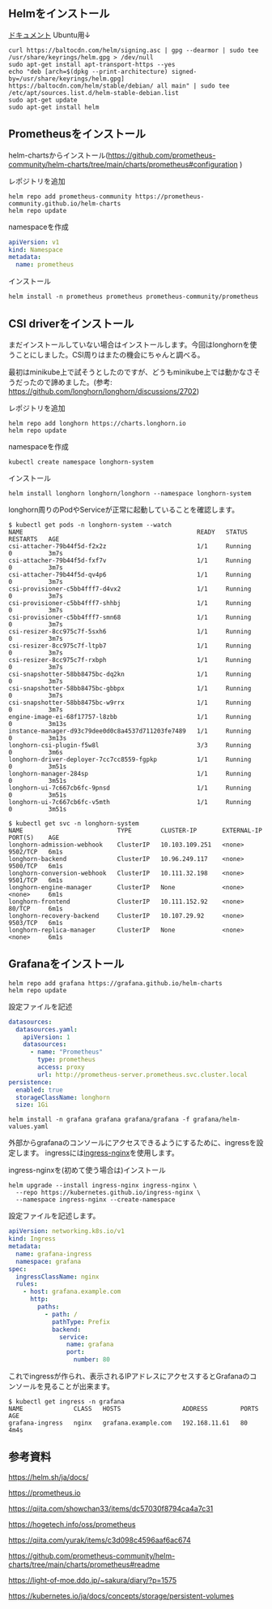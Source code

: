 ## Helmをインストール
[ドキュメント](https://helm.sh/docs/intro/install/)
Ubuntu用↓
```
curl https://baltocdn.com/helm/signing.asc | gpg --dearmor | sudo tee /usr/share/keyrings/helm.gpg > /dev/null
sudo apt-get install apt-transport-https --yes
echo "deb [arch=$(dpkg --print-architecture) signed-by=/usr/share/keyrings/helm.gpg] https://baltocdn.com/helm/stable/debian/ all main" | sudo tee /etc/apt/sources.list.d/helm-stable-debian.list
sudo apt-get update
sudo apt-get install helm
```

## Prometheusをインストール
helm-chartsからインストール(https://github.com/prometheus-community/helm-charts/tree/main/charts/prometheus#configuration )

レポジトリを追加
```
helm repo add prometheus-community https://prometheus-community.github.io/helm-charts
helm repo update
```

namespaceを作成
```namespaces.yaml
apiVersion: v1
kind: Namespace
metadata:
  name: prometheus
```

インストール
```
helm install -n prometheus prometheus prometheus-community/prometheus
```

## CSI driverをインストール
まだインストールしていない場合はインストールします。今回はlonghornを使うことにしました。CSI周りはまたの機会にちゃんと調べる。

最初はminikube上で試そうとしたのですが、どうもminikube上では動かなさそうだったので諦めました。(参考: https://github.com/longhorn/longhorn/discussions/2702)


レポジトリを追加
```
helm repo add longhorn https://charts.longhorn.io
helm repo update
```

namespaceを作成
```
kubectl create namespace longhorn-system
```

インストール
```
helm install longhorn longhorn/longhorn --namespace longhorn-system
```

longhorn周りのPodやServiceが正常に起動していることを確認します。

```
$ kubectl get pods -n longhorn-system --watch
NAME                                                READY   STATUS    RESTARTS   AGE
csi-attacher-79b44f5d-f2x2z                         1/1     Running   0          3m7s
csi-attacher-79b44f5d-fxf7v                         1/1     Running   0          3m7s
csi-attacher-79b44f5d-qv4p6                         1/1     Running   0          3m7s
csi-provisioner-c5bb4fff7-d4vx2                     1/1     Running   0          3m7s
csi-provisioner-c5bb4fff7-shhbj                     1/1     Running   0          3m7s
csi-provisioner-c5bb4fff7-smn68                     1/1     Running   0          3m7s
csi-resizer-8cc975c7f-5sxh6                         1/1     Running   0          3m7s
csi-resizer-8cc975c7f-ltpb7                         1/1     Running   0          3m7s
csi-resizer-8cc975c7f-rxbph                         1/1     Running   0          3m7s
csi-snapshotter-58bb8475bc-dq2kn                    1/1     Running   0          3m7s
csi-snapshotter-58bb8475bc-gbbpx                    1/1     Running   0          3m7s
csi-snapshotter-58bb8475bc-w9rrx                    1/1     Running   0          3m7s
engine-image-ei-68f17757-l8zbb                      1/1     Running   0          3m13s
instance-manager-d93c79dee0d0c8a4537d711203fe7489   1/1     Running   0          3m13s
longhorn-csi-plugin-f5w8l                           3/3     Running   0          3m6s
longhorn-driver-deployer-7cc7cc8559-fgpkp           1/1     Running   0          3m51s
longhorn-manager-284sp                              1/1     Running   0          3m51s
longhorn-ui-7c667cb6fc-9pnsd                        1/1     Running   0          3m51s
longhorn-ui-7c667cb6fc-v5mth                        1/1     Running   0          3m51s

$ kubectl get svc -n longhorn-system
NAME                          TYPE        CLUSTER-IP       EXTERNAL-IP   PORT(S)    AGE
longhorn-admission-webhook    ClusterIP   10.103.109.251   <none>        9502/TCP   6m1s
longhorn-backend              ClusterIP   10.96.249.117    <none>        9500/TCP   6m1s
longhorn-conversion-webhook   ClusterIP   10.111.32.198    <none>        9501/TCP   6m1s
longhorn-engine-manager       ClusterIP   None             <none>        <none>     6m1s
longhorn-frontend             ClusterIP   10.111.152.92    <none>        80/TCP     6m1s
longhorn-recovery-backend     ClusterIP   10.107.29.92     <none>        9503/TCP   6m1s
longhorn-replica-manager      ClusterIP   None             <none>        <none>     6m1s
```

## Grafanaをインストール
```
helm repo add grafana https://grafana.github.io/helm-charts
helm repo update
```

設定ファイルを記述
```grafana/helm-values.yaml
datasources:
  datasources.yaml:
    apiVersion: 1
    datasources:
      - name: "Prometheus"
        type: prometheus
        access: proxy
        url: http://prometheus-server.prometheus.svc.cluster.local
persistence:
  enabled: true
  storageClassName: longhorn
  size: 1Gi
```

```
helm install -n grafana grafana grafana/grafana -f grafana/helm-values.yaml
```

外部からgrafanaのコンソールにアクセスできるようにするために、ingressを設定します。
ingressには[ingress-nginx](https://kubernetes.github.io/ingress-nginx/deploy/#quick-start)を使用します。

ingress-nginxを(初めて使う場合は)インストール
```
helm upgrade --install ingress-nginx ingress-nginx \
  --repo https://kubernetes.github.io/ingress-nginx \
  --namespace ingress-nginx --create-namespace
```

設定ファイルを記述します。
```grafana/ingress.yaml
apiVersion: networking.k8s.io/v1
kind: Ingress
metadata:
  name: grafana-ingress
  namespace: grafana
spec:
  ingressClassName: nginx
  rules:
    - host: grafana.example.com
      http:
        paths:
          - path: /
            pathType: Prefix
            backend:
              service:
                name: grafana
                port:
                  number: 80
```

これでingressが作られ、表示されるIPアドレスにアクセスするとGrafanaのコンソールを見ることが出来ます。
```
$ kubectl get ingress -n grafana
NAME              CLASS   HOSTS                 ADDRESS         PORTS   AGE
grafana-ingress   nginx   grafana.example.com   192.168.11.61   80      4m4s
```


## 参考資料

https://helm.sh/ja/docs/

https://prometheus.io

https://qiita.com/showchan33/items/dc57030f8794ca4a7c31

https://hogetech.info/oss/prometheus

https://qiita.com/yurak/items/c3d098c4596aaf6ac674

https://github.com/prometheus-community/helm-charts/tree/main/charts/prometheus#readme

https://light-of-moe.ddo.jp/~sakura/diary/?p=1575

https://kubernetes.io/ja/docs/concepts/storage/persistent-volumes
